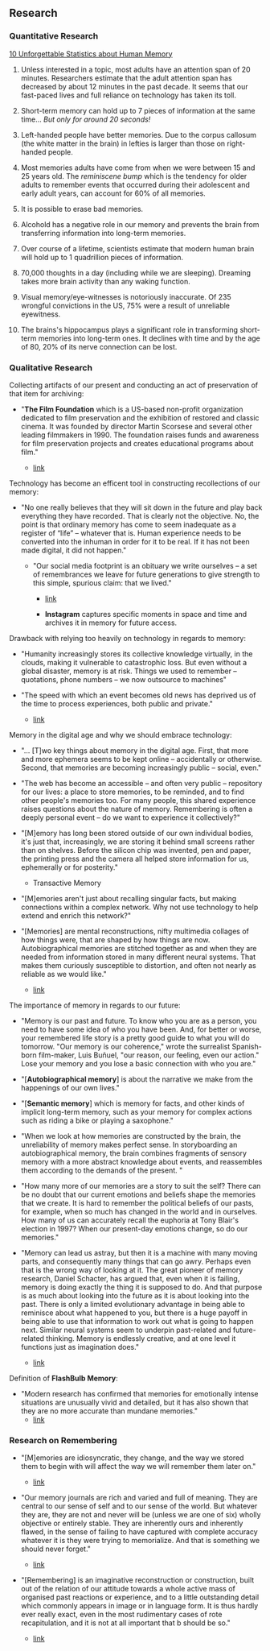## Research
### Quantitative Research
[10 Unforgettable Statistics about Human Memory](https://southtree.com/memories-matter/statistics-about-human-memory)

1. Unless interested in a topic, most adults have an attention span of 20 minutes. Researchers estimate that the adult attention span has decreased by about 12 minutes in the past decade. It seems that our fast-paced lives and full reliance on technology has taken its toll.

2. Short-term memory can hold up to 7 pieces of information at the same time... *But only for around 20 seconds!*

3. Left-handed people have better memories. Due to the corpus callosum (the white matter in the brain) in lefties is larger than those on right-handed people.

4. Most memories adults have come from when we were between 15 and 25 years old. The *reminiscene bump* which is the tendency for older adults to remember events that occurred during their adolescent and early adult years, can account for 60% of all memories.

5. It is possible to erase bad memories.

6. Alcohold has a negative role in our memory and prevents the brain from transferring information into long-term memories.

7. Over course of a lifetime, scientists estimate that modern human brain will hold up to 1 quadrillion pieces of information.

8. 70,000 thoughts in a day (including while we are sleeping). Dreaming takes more brain activity than any waking function.

9. Visual memory/eye-witnesses is notoriously inaccurate. Of 235 wrongful convictions in the US, 75% were a result of unreliable eyewitness.

10. The brains's hippocampus plays a significant role in transforming short-term memories into long-term ones. It declines with time and by the age of 80, 20% of its nerve connection can be lost.


### Qualitative Research
Collecting artifacts of our present and conducting an act of preservation of that item for archiving:

- "**The Film Foundation** which is a US-based non-profit organization dedicated to film preservation and the exhibition of restored and classic cinema. It was founded by director Martin Scorsese and several other leading filmmakers in 1990. The foundation raises funds and awareness for film preservation projects and creates educational programs about film."

	- [link](https://en.wikipedia.org/wiki/The_Film_Foundation)


Technology has become an efficent tool in constructing recollections of our memory:

- "No one really believes that they will sit down in the future and play back everything they have recorded. That is clearly not the objective. No, the point is that ordinary memory has come to seem inadequate as a register of “life” – whatever that is. Human experience needs to be converted into the inhuman in order for it to be real. If it has not been made digital, it did not happen."

	- "Our social media footprint is an obituary we write ourselves – a set of remembrances we leave for future generations to give strength to this simple, spurious claim: that we lived."

		- [link](https://www.theguardian.com/commentisfree/2016/may/29/posting-photos-online-obituary-images)

		- **Instagram** captures specific moments in space and time and archives it in memory for future access.


Drawback with relying too heavily on technology in regards to memory:

- "Humanity increasingly stores its collective knowledge virtually, in the clouds, making it vulnerable to catastrophic loss. But even without a global disaster, memory is at risk. Things we used to remember – quotations, phone numbers – we now outsource to machines"

- "The speed with which an event becomes old news has deprived us of the time to process experiences, both public and private."
	- [link](https://www.theguardian.com/commentisfree/2013/jun/21/memory-sexuality-digital-age-changing-human)


Memory in the digital age and why we should embrace technology:

- "... [T]wo key things about memory in the digital age. First, that more and more ephemera seems to be kept online – accidentally or otherwise. Second, that memories are becoming increasingly public – social, even."

- "The web has become an accessible – and often very public – repository for our lives: a place to store memories, to be reminded, and to find other people's memories too. For many people, this shared experience raises questions about the nature of memory. Remembering is often a deeply personal event – do we want to experience it collectively?"

- "[M]emory has long been stored outside of our own individual bodies, it's just that, increasingly, we are storing it behind small screens rather than on shelves. Before the silicon chip was invented, pen and paper, the printing press and the camera all helped store information for us, ephemerally or for posterity."
	- Transactive Memory

- "[M]emories aren't just about recalling singular facts, but making connections within a complex network. Why not use technology to help extend and enrich this network?"

- "[Memories] are mental reconstructions, nifty multimedia collages of how things were, that are shaped by how things are now. Autobiographical memories are stitched together as and when they are needed from information stored in many different neural systems. That makes them curiously susceptible to distortion, and often not nearly as reliable as we would like."

	- [link](https://www.theguardian.com/lifeandstyle/2012/jan/14/memories-in-the-digital-age)


The importance of memory in regards to our future:

- "Memory is our past and future. To know who you are as a person, you need to have some idea of who you have been. And, for better or worse, your remembered life story is a pretty good guide to what you will do tomorrow. "Our memory is our coherence," wrote the surrealist Spanish-born film-maker, Luis Buñuel, "our reason, our feeling, even our action." Lose your memory and you lose a basic connection with who you are."

- "[**Autobiographical memory**] is about the narrative we make from the happenings of our own lives."

- "[**Semantic memory**] which is memory for facts, and other kinds of implicit long-term memory, such as your memory for complex actions such as riding a bike or playing a saxophone."

- "When we look at how memories are constructed by the brain, the unreliability of memory makes perfect sense. In storyboarding an autobiographical memory, the brain combines fragments of sensory memory with a more abstract knowledge about events, and reassembles them according to the demands of the present. "

- "How many more of our memories are a story to suit the self? There can be no doubt that our current emotions and beliefs shape the memories that we create. It is hard to remember the political beliefs of our pasts, for example, when so much has changed in the world and in ourselves. How many of us can accurately recall the euphoria at Tony Blair's election in 1997? When our present-day emotions change, so do our memories."

- "Memory can lead us astray, but then it is a machine with many moving parts, and consequently many things that can go awry. Perhaps even that is the wrong way of looking at it. The great pioneer of memory research, Daniel Schacter, has argued that, even when it is failing, memory is doing exactly the thing it is supposed to do. And that purpose is as much about looking into the future as it is about looking into the past. There is only a limited evolutionary advantage in being able to reminisce about what happened to you, but there is a huge payoff in being able to use that information to work out what is going to happen next. Similar neural systems seem to underpin past-related and future-related thinking. Memory is endlessly creative, and at one level it functions just as imagination does."

	- [link](https://www.theguardian.com/lifeandstyle/2012/jan/13/our-memories-tell-our-story)


Definition of **FlashBulb Memory**:

- "Modern research has confirmed that memories for emotionally intense situations are unusually vivid and detailed, but it has also shown that they are no more accurate than mundane memories."
	- [link](https://www.theguardian.com/lifeandstyle/2012/jan/14/psychology-neuroscience)


### Research on Remembering

- "[M]emories are idiosyncratic, they change, and the way we stored them to begin with will affect the way we will remember them later on."
	- [link](http://bigthink.com/artful-choice/the-psychology-of-remembering-a-memory-like-a-journal)


- "Our memory journals are rich and varied and full of meaning. They are central to our sense of self and to our sense of the world. But whatever they are, they are not and never will be (unless we are one of six) wholly objective or entirely stable. They are inherently ours and inherently flawed, in the sense of failing to have captured with complete accuracy whatever it is they were trying to memorialize. And that is something we should never forget."
	- [link](http://bigthink.com/artful-choice/the-psychology-of-remembering-a-memory-like-a-journal)


- "[Remembering] is an imaginative reconstruction or construction, built out of the relation of our attitude towards a whole active mass of organised past reactions or experience, and to a little outstanding detail which commonly appears in image or in language form. It is thus hardly ever really exact, even in the most rudimentary cases of rote recapitulation, and it is not at all important that b should be so."
	- [link](http://www.bartlett.psychol.cam.ac.uk/TheoryOfRemembering.htm)
